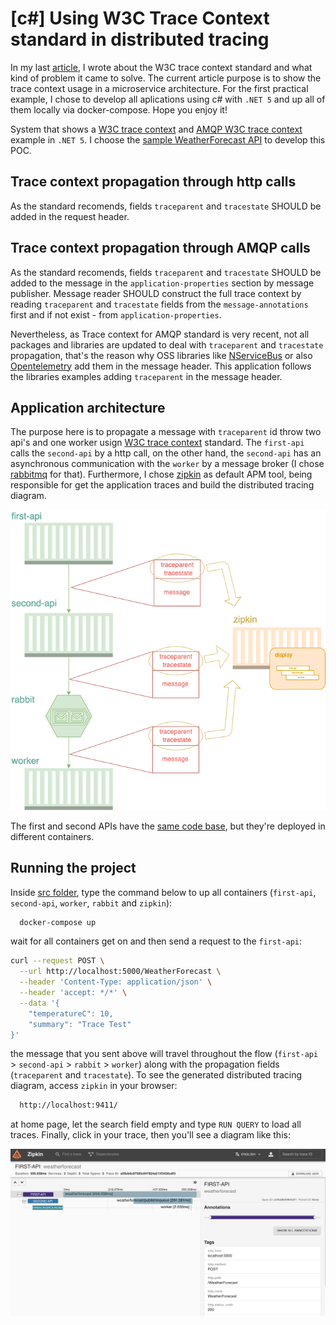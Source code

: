 # [c#] Using W3C Trace Context standard in distributed tracing

In my last [article](https://dev.to/luizhlelis/using-w3c-trace-context-standard-in-distributed-tracing-3743), I wrote about the W3C trace context standard and what kind of problem it came to solve. The current article purpose is to show the trace context usage in a microservice architecture. For the first practical example, I chose to develop all aplications using c# with `.NET 5` and up all of them locally via docker-compose. Hope you enjoy it!

System that shows a [W3C trace context](https://www.w3.org/TR/trace-context) and [AMQP W3C trace context](https://w3c.github.io/trace-context-amqp/#traceparent-amqp-format) example in `.NET 5`. I choose the [sample WeatherForecast API](https://docs.microsoft.com/aspnet/core/tutorials/first-web-api?view=aspnetcore-5.0&tabs=visual-studio) to develop this POC.

## Trace context propagation through http calls

As the standard recomends, fields `traceparent` and `tracestate` SHOULD be added in the request header.

## Trace context propagation through AMQP calls

As the standard recomends, fields `traceparent` and `tracestate` SHOULD be added to the message in the `application-properties` section by message publisher. Message reader SHOULD construct the full trace context by reading `traceparent` and `tracestate` fields from the `message-annotations` first and if not exist - from `application-properties`.

Nevertheless, as Trace context for AMQP standard is very recent, not all packages and libraries are updated to deal with `traceparent` and `tracestate` propagation, that's the reason why OSS libraries like [NServiceBus](https://github.com/Particular/NServiceBus) or also [Opentelemetry](https://github.com/open-telemetry/opentelemetry-dotnet/blob/main/examples/MicroserviceExample/Utils/Messaging/MessageReceiver.cs#L91) add them in the message header. This application follows the libraries examples adding `traceparent` in the message header.

## Application architecture

The purpose here is to propagate a message with `traceparent` id throw two api's and one worker usign [W3C trace context](https://www.w3.org/TR/trace-context) standard. The `first-api` calls the `second-api` by a http call, on the other hand, the `second-api` has an asynchronous communication with the `worker` by a message broker (I chose [rabbitmq](https://www.rabbitmq.com/) for that). Furthermore, I chose [zipkin](https://zipkin.io/) as default APM tool, being responsible for get the application traces and build the distributed tracing diagram.

![Distributed Trace](doc/w3c-trace-context.png)

The first and second APIs have the [same code base](./src/OpenTelemetryApi), but they're deployed in different containers.

## Running the project

Inside [src folder](./src), type the command below to up all containers (`first-api`, `second-api`, `worker`, `rabbit` and `zipkin`):

```bash
  docker-compose up
```

wait for all containers get on and then send a request to the `first-api`:

```bash
curl --request POST \
  --url http://localhost:5000/WeatherForecast \
  --header 'Content-Type: application/json' \
  --header 'accept: */*' \
  --data '{
	"temperatureC": 10,
	"summary": "Trace Test"
}'
```

the message that you sent above will travel throughout the flow (`first-api` > `second-api` >  `rabbit` > `worker`) along with the propagation fields (`traceparent` and `tracestate`). To see the generated distributed tracing diagram, access `zipkin` in your browser:

```bash
  http://localhost:9411/
```

at home page, let the search field empty and type `RUN QUERY` to load all traces. Finally, click in your trace, then you'll see a diagram like this:

![Zipkin Diagram](doc/zipkin-diagram.png)
